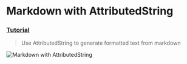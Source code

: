  # Markdown with AttributedString
 ### [Tutorial](https://designcode.io/swiftui-handbook-markdown-attributed-string)
> Use AttributedString to generate formatted text from markdown

![Markdown with AttributedString](https://github.com/mrgsdev/DesignCode/assets/157994617/dcd53405-50a8-4808-aff5-66bcd68bcb90)
